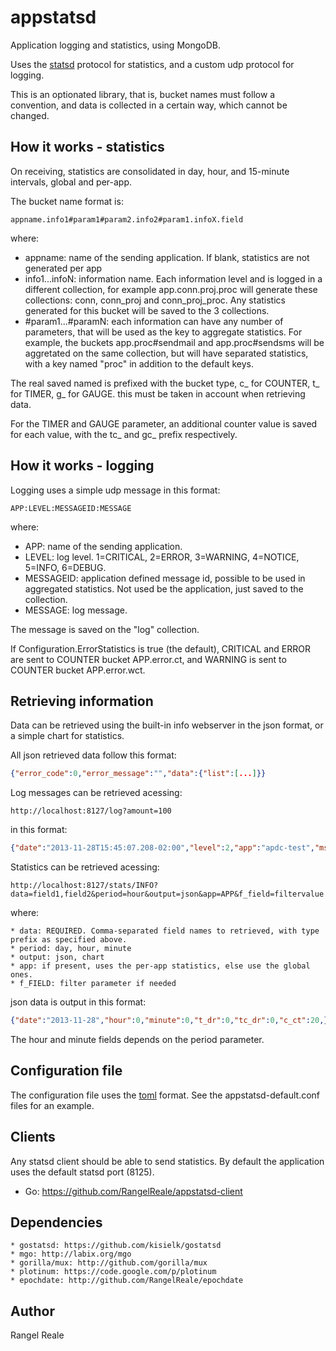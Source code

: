 appstatsd
=========

Application logging and statistics, using MongoDB.

Uses the [statsd] protocol for statistics, and a custom udp protocol for logging.

This is an optionated library, that is, bucket names must follow a convention,
and data is collected in a certain way, which cannot be changed.

How it works - statistics
-------------------------

On receiving, statistics are consolidated in day, hour, and 15-minute intervals,
global and per-app.

The bucket name format is:

	appname.info1#param1#param2.info2#param1.infoX.field

where:

* appname: name of the sending application. If blank, statistics are not generated per app
* info1...infoN: information name. Each information level and is logged in a different collection, for example app.conn.proj.proc will generate these collections: conn, conn_proj and conn_proj_proc. Any statistics generated for this bucket will be saved to the 3 collections.
* #param1...#paramN: each information can have any number of parameters, that will be used as the key to aggregate statistics. For example, the buckets app.proc#sendmail and app.proc#sendsms will be aggretated on the same collection, but will have separated statistics, with a key named "proc" in addition to the default keys.

The real saved named is prefixed with the bucket type, c_ for COUNTER, t_ for TIMER, g_ for GAUGE. this must be taken in account when retrieving data.

For the TIMER and GAUGE parameter, an additional counter value is saved for each value, with the tc_ and gc_ prefix respectively.

How it works - logging
----------------------

Logging uses a simple udp message in this format:

	APP:LEVEL:MESSAGEID:MESSAGE
	
where:

* APP: name of the sending application.
* LEVEL: log level. 1=CRITICAL, 2=ERROR, 3=WARNING, 4=NOTICE, 5=INFO, 6=DEBUG.
* MESSAGEID: application defined message id, possible to be used in aggregated statistics. Not used be the application, just saved to the collection.
* MESSAGE: log message.

The message is saved on the "log" collection.

If Configuration.ErrorStatistics is true (the default), CRITICAL and ERROR are sent to COUNTER bucket APP.error.ct, and WARNING is sent to COUNTER bucket APP.error.wct.

Retrieving information
----------------------

Data can be retrieved using the built-in info webserver in the json format, or a simple chart for statistics.

All json retrieved data follow this format:

````json
{"error_code":0,"error_message":"","data":{"list":[...]}}
````

Log messages can be retrieved acessing:

	http://localhost:8127/log?amount=100
	
in this format:

````json
{"date":"2013-11-28T15:45:07.208-02:00","level":2,"app":"apdc-test","msg":"An errror"}
````

Statistics can be retrieved acessing:

	http://localhost:8127/stats/INFO?data=field1,field2&period=hour&output=json&app=APP&f_field=filtervalue
	
where:
	
	* data: REQUIRED. Comma-separated field names to retrieved, with type prefix as specified above.
	* period: day, hour, minute
	* output: json, chart
	* app: if present, uses the per-app statistics, else use the global ones.
	* f_FIELD: filter parameter if needed

json data is output in this format:

````json
{"date":"2013-11-28","hour":0,"minute":0,"t_dr":0,"tc_dr":0,"c_ct":20,}
````

The hour and minute fields depends on the period parameter.

Configuration file
------------------

The configuration file uses the [toml] format. See the appstatsd-default.conf files for an example.


Clients
-------

Any statsd client should be able to send statistics. By default the application uses the default statsd port (8125).


* Go: https://github.com/RangelReale/appstatsd-client


Dependencies
------------

	* gostatsd: https://github.com/kisielk/gostatsd
	* mgo: http://labix.org/mgo
	* gorilla/mux: http://github.com/gorilla/mux
	* plotinum: https://code.google.com/p/plotinum
	* epochdate: http://github.com/RangelReale/epochdate


Author
------

Rangel Reale



[statsd]: http://www.github.com/etsy/statsd
[toml]: https://github.com/mojombo/toml
